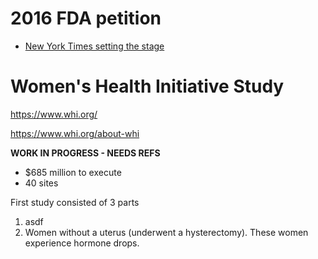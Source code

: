 # 2016 FDA petition #

- [New York Times setting the stage](https://web.archive.org/web/20231114120659/https://www.nytimes.com/2023/02/01/magazine/menopause-hot-flashes-hormone-therapy.html)


# Women's Health Initiative Study #

https://www.whi.org/

https://www.whi.org/about-whi

**WORK IN PROGRESS - NEEDS REFS**
- $685 million to execute
- 40 sites

First study consisted of 3 parts

1. asdf
2. Women without a uterus (underwent a hysterectomy). These women experience hormone drops. 
